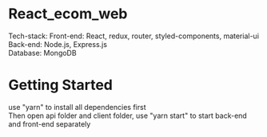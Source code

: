 # React_ecom_web

Tech-stack:
Front-end: React, redux, router, styled-components, material-ui  
Back-end: Node.js, Express.js  
Database: MongoDB

# Getting Started  

use "yarn" to install all dependencies first   
Then open api folder and client folder, use "yarn start" to start back-end and front-end separately
